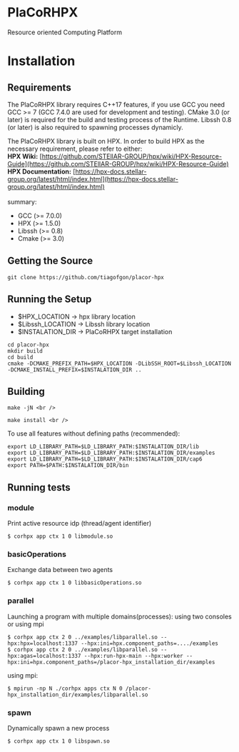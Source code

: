 # PlaCoRHPX
Resource oriented Computing Platform

# Installation

## Requirements
The PlaCoRHPX library requires C++17 features, if you use GCC you need GCC >= 7 (GCC 7.4.0 are used for development and testing). CMake 3.0 (or later) is required for the build and testing process of the Runtime. Libssh 0.8 (or later) is also required to spawning processes dynamicly. 

The PlaCoRHPX library is built on HPX. In order to build HPX as the necessary requirement, please refer to either:
<br />
**HPX Wiki:** [https://github.com/STEllAR-GROUP/hpx/wiki/HPX-Resource-Guide](https://github.com/STEllAR-GROUP/hpx/wiki/HPX-Resource-Guide)
<br />
**HPX Documentation:** [https://hpx-docs.stellar-group.org/latest/html/index.html](https://hpx-docs.stellar-group.org/latest/html/index.html)
<br />
<br />
summary:
- GCC (>= 7.0.0)
- HPX (>= 1.5.0)
- Libssh (>= 0.8)
- Cmake (>= 3.0)

## Getting the Source
`git clone https://github.com/tiagofgon/placor-hpx`

## Running the Setup

- $HPX_LOCATION -> hpx library location
- $Libssh_LOCATION -> Libssh library location
- $INSTALATION_DIR -> PlaCoRHPX target installation

~~~
cd placor-hpx
mkdir build
cd build
cmake -DCMAKE_PREFIX_PATH=$HPX_LOCATION -DLibSSH_ROOT=$Libssh_LOCATION -DCMAKE_INSTALL_PREFIX=$INSTALATION_DIR ..
~~~

## Building
~~~
make -jN <br />
~~~
~~~
make install <br />
~~~

To use all features without defining paths  (recommended): <br />
~~~
export LD_LIBRARY_PATH=$LD_LIBRARY_PATH:$INSTALATION_DIR/lib
export LD_LIBRARY_PATH=$LD_LIBRARY_PATH:$INSTALATION_DIR/examples
export LD_LIBRARY_PATH=$LD_LIBRARY_PATH:$INSTALATION_DIR/cap6
export PATH=$PATH:$INSTALATION_DIR/bin
~~~

## Running tests
### module
Print active resource idp (thread/agent identifier)
~~~ 
$ corhpx app ctx 1 0 libmodule.so
~~~

### basicOperations
Exchange data between two agents
~~~ 
$ corhpx app ctx 1 0 libbasicOperations.so
~~~ 

### parallel
Launching a program with multiple domains(processes): using two consoles or using mpi

~~~ 
$ corhpx app ctx 2 0 ../examples/libparallel.so --hpx:hpx=localhost:1337 --hpx:ini=hpx.component_paths=..../examples
$ corhpx app ctx 2 0 ../examples/libparallel.so --hpx:agas=localhost:1337 --hpx:run-hpx-main --hpx:worker --hpx:ini=hpx.component_paths=/placor-hpx_installation_dir/examples
~~~ 

using mpi:<br />
~~~ 
$ mpirun -np N ./corhpx apps ctx N 0 /placor-hpx_installation_dir/examples/libparallel.so
~~~ 

### spawn
Dynamically spawn a new process
~~~ 
$ corhpx app ctx 1 0 libspawn.so
~~~ 
